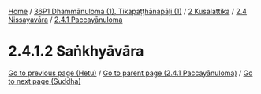 
[Home](/) / [36P1 Dhammānuloma (1), Tikapaṭṭhānapāḷi (1)](../../../../36P1.md) / [2 Kusalattika](../../../2.md) / [2.4 Nissayavāra](../../2.4.md) / [2.4.1 Paccayānuloma](../2.4.1.md)

# 2.4.1.2 Saṅkhyāvāra


[Go to previous page (Hetu)](2.4.1.1/Hetu.md) / [Go to parent page (2.4.1 Paccayānuloma)](../2.4.1.md) / [Go to next page (Suddha)](2.4.1.2/Suddha.md)


